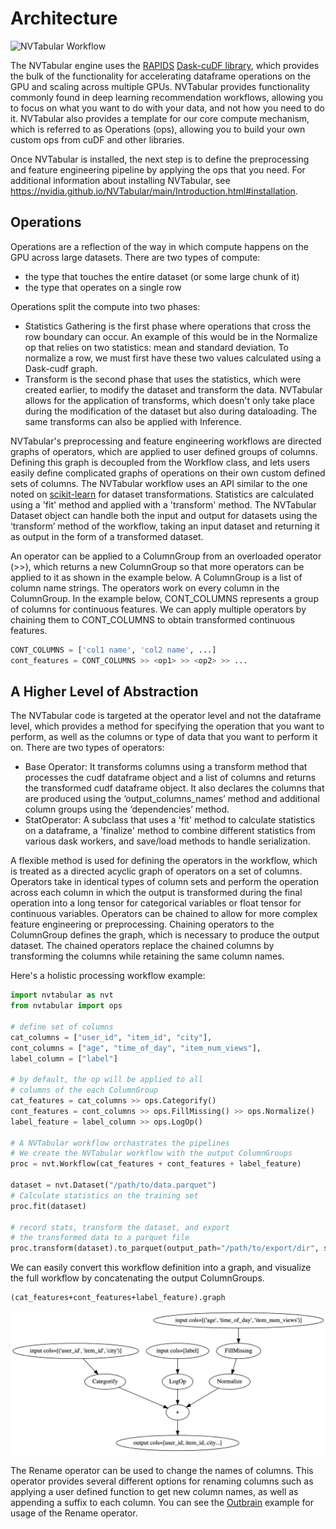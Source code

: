 Architecture
============

![NVTabular Workflow](../images/nvt_workflow.png)

The NVTabular engine uses the [RAPIDS](http://www.rapids.ai) [Dask-cuDF library](https://github.com/rapidsai/dask-cuda), which provides the bulk of the functionality for accelerating dataframe operations on the GPU and scaling across multiple GPUs. NVTabular provides functionality commonly found in deep learning recommendation workflows, allowing you to focus on what you want to do with your data, and not how you need to do it. NVTabular also provides a template for our core compute mechanism, which is referred to as Operations (ops), allowing you to build your own custom ops from cuDF and other libraries.

Once NVTabular is installed, the next step is to define the preprocessing and feature engineering pipeline by applying the ops that you need. For additional information about installing NVTabular, see https://nvidia.github.io/NVTabular/main/Introduction.html#installation.

## Operations

Operations are a reflection of the way in which compute happens on the GPU across large datasets. There are two types of compute:

* the type that touches the entire dataset (or some large chunk of it)
* the type that operates on a single row

Operations split the compute into two phases:

* Statistics Gathering is the first phase where operations that cross the row boundary can occur. An example of this would be in the Normalize op that relies on two statistics: mean and standard deviation. To normalize a row, we must first have these two values calculated using a Dask-cudf graph.
* Transform is the second phase that uses the statistics, which were created earlier, to modify the dataset and transform the data. NVTabular allows for the application of transforms, which doesn't only take place during the modification of the dataset but also during dataloading. The same transforms can also be applied with Inference.

NVTabular's preprocessing and feature engineering workflows are directed graphs of operators, which are applied to user defined groups of columns. Defining this graph is decoupled from the Workflow class, and lets users easily define complicated graphs of operations on their own custom defined sets of columns. The NVTabular workflow uses an API similar to the one noted on [scikit-learn](https://scikit-learn.org/stable/data_transforms.html) for dataset transformations. Statistics are calculated using a 'fit' method and applied with a 'transform' method. The NVTabular Dataset object can handle both the input and output for datasets using the ‘transform’ method of the workflow, taking an input dataset and returning it as output in the form of a transformed dataset.

An operator can be applied to a ColumnGroup from an overloaded operator (>>), which returns a new ColumnGroup so that more operators can be applied to it as shown in the example below. A ColumnGroup is a list of column name strings. The operators work on every column in the ColumnGroup. In the example below, CONT_COLUMNS represents a group of columns for continuous features. We can apply multiple operators by chaining them to CONT_COLUMNS to obtain transformed continuous features.

```python
CONT_COLUMNS = ['col1 name', 'col2 name', ...]
cont_features = CONT_COLUMNS >> <op1> >> <op2> >> ...
```

## A Higher Level of Abstraction

The NVTabular code is targeted at the operator level and not the dataframe level, which provides a method for specifying the operation that you want to perform, as well as the columns or type of data that you want to perform it on. There are two types of operators:
* Base Operator: It transforms columns using a transform method that processes the cudf dataframe object and a list of columns and returns the transformed cudf dataframe object. It also declares the columns that are produced using the ‘output_columns_names’ method and additional column groups using the ‘dependencies’ method.
* StatOperator: A subclass that uses a 'fit' method to calculate statistics on a dataframe, a 'finalize' method to combine different statistics from various dask workers, and save/load methods to handle serialization.

A flexible method is used for defining the operators in the workflow, which is treated as a directed acyclic graph of operators on a set of columns. Operators take in identical types of column sets and perform the operation across each column in which the output is transformed during the final operation into a long tensor for categorical variables or float tensor for continuous variables. Operators can be chained to allow for more complex feature engineering or preprocessing. Chaining operators to the ColumnGroup defines the graph, which is necessary to produce the output dataset. The chained operators replace the chained columns by transforming the columns while retaining the same column names. 

Here's a holistic processing workflow example:

```python
import nvtabular as nvt
from nvtabular import ops

# define set of columns
cat_columns = ["user_id", "item_id", "city"],
cont_columns = ["age", "time_of_day", "item_num_views"],
label_column = ["label"]

# by default, the op will be applied to all
# columns of the each ColumnGroup
cat_features = cat_columns >> ops.Categorify()
cont_features = cont_columns >> ops.FillMissing() >> ops.Normalize()
label_feature = label_column >> ops.LogOp()

# A NVTabular workflow orchastrates the pipelines
# We create the NVTabular workflow with the output ColumnGroups
proc = nvt.Workflow(cat_features + cont_features + label_feature)

dataset = nvt.Dataset("/path/to/data.parquet")
# Calculate statistics on the training set
proc.fit(dataset)

# record stats, transform the dataset, and export
# the transformed data to a parquet file
proc.transform(dataset).to_parquet(output_path="/path/to/export/dir", shuffle=nvt.io.Shuffle.PER_WORKER)
```

We can easily convert this workflow definition into a graph, and visualize the full workflow by concatenating the output ColumnGroups.

```
(cat_features+cont_features+label_feature).graph
```
![NVTabular Workflow Graph](./images/nvt_workflow_graph.png)

The Rename operator can be used to change the names of columns. This operator provides several different options for renaming columns such as applying a user defined function to get new column names, as well as appending a suffix to each column. You can see the [Outbrain](https://github.com/NVIDIA/NVTabular/tree/new_api/examples/wnd_outbrain) example for usage of the Rename operator.
